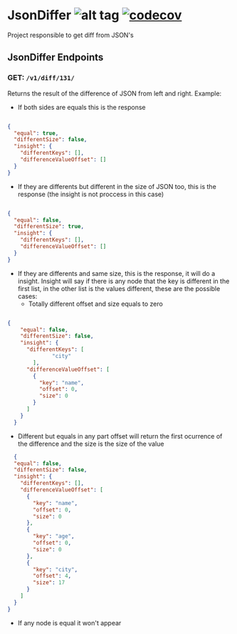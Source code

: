 # JsonDiffer ![alt tag](https://travis-ci.org/felipepssouza/JsonDiffer.svg?branch=master) [![codecov](https://codecov.io/gh/felipepssouza/JsonDiffer/branch/master/graph/badge.svg)](https://codecov.io/gh/felipepssouza/JsonDiffer)

Project responsible to get diff from JSON's

## JsonDiffer Endpoints

### **GET:** `/v1/diff/131/`
Returns the result of the difference of JSON from left and right. Example: 

- If both sides are equals this is the response
```json

{
  "equal": true,
  "differentSize": false,
  "insight": {
    "differentKeys": [],
    "differenceValueOffset": []
  }
}
```

- If they are differents but different in the size of JSON too, this is the response (the insight is not proccess in this case)
```json

{
  "equal": false,
  "differentSize": true,
  "insight": {
    "differentKeys": [],
    "differenceValueOffset": []
  }
}
```

- If they are differents and same size, this is the response, it will do a insight. Insight will say if there is any node that the key is different in the first list, in the other list is the values different, these are the possible cases: 
  - Totally different offset and size equals to zero
```json

{
    "equal": false,
    "differentSize": false,
    "insight": {
      "differentKeys": [
              "city"
        ],
      "differenceValueOffset": [
        {
          "key": "name",
          "offset": 0,
          "size": 0
        }
      ]
    }
  }
  ```

  - Different but equals in any part offset will return the first ocurrence of the difference and the size is the size of the value
```json
  {
  "equal": false,
  "differentSize": false,
  "insight": {
    "differentKeys": [],
    "differenceValueOffset": [
      {
        "key": "name",
        "offset": 0,
        "size": 0
      },
      {
        "key": "age",
        "offset": 0,
        "size": 0
      },
      {
        "key": "city",
        "offset": 4,
        "size": 17
      }
    ]
  }
}
```
  - If any node is equal it won't appear


